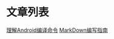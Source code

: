 # 文章列表

[理解Android编译命令](https://github.com/NoBaldTeam/00_Android/blob/master/%E7%BC%96%E8%AF%91AOSP/%E7%90%86%E8%A7%A3Android%E7%BC%96%E8%AF%91%E5%91%BD%E4%BB%A4.md)
[MarkDown编写指南](https://github.com/NoBaldTeam/00_Android/blob/master/MarkDown%E7%BC%96%E5%86%99%E6%8C%87%E5%8D%97/Markdown%20%E6%96%B0%E6%89%8B%E6%8C%87%E5%8D%97.md)
